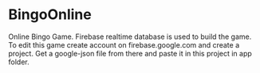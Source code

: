 # BingoOnline
Online Bingo Game. Firebase realtime database is used to build the game. To edit this game create account on firebase.google.com and create a project. Get a google-json file from there and paste it in this project in app folder.
